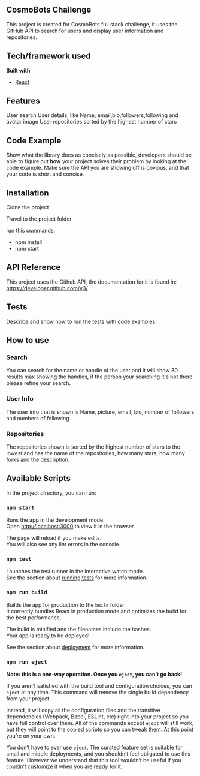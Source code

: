## CosmoBots Challenge
This project is created for CosmoBots full stack challenge, it uses the GitHub API to search for users and display user information and repositories.

## Tech/framework used

<b>Built with</b>
- [React](https://reactjs.org)

## Features
User search
User details, like Name, email,bio,followers,following and avatar image
User repositories sorted by the highest number of stars

## Code Example
Show what the library does as concisely as possible, developers should be able to figure out **how** your project solves their problem by looking at the code example. Make sure the API you are showing off is obvious, and that your code is short and concise.

## Installation
Clone the project

Travel to the project folder

run this commands:
 - npm install
 - npm start

## API Reference

This project uses the Github API, the documentation for it is found in:  https://developer.github.com/v3/

## Tests
Describe and show how to run the tests with code examples.

## How to use

### Search
You can search for the name or handle of the user and it will show 30 results max showing the handles, if the person your searching it's not there please refine your search.

### User Info
The user info that is shown is Name, picture, email, bio, number of followers and numbers of following

### Repositories
The repositories shown is sorted by the highest number of stars to the lowest and has the name of the repositories, how many stars, how many forks and the description.

## Available Scripts

In the project directory, you can run:

### `npm start`

Runs the app in the development mode.<br>
Open [http://localhost:3000](http://localhost:3000) to view it in the browser.

The page will reload if you make edits.<br>
You will also see any lint errors in the console.

### `npm test`

Launches the test runner in the interactive watch mode.<br>
See the section about [running tests](#running-tests) for more information.

### `npm run build`

Builds the app for production to the `build` folder.<br>
It correctly bundles React in production mode and optimizes the build for the best performance.

The build is minified and the filenames include the hashes.<br>
Your app is ready to be deployed!

See the section about [deployment](#deployment) for more information.

### `npm run eject`

**Note: this is a one-way operation. Once you `eject`, you can’t go back!**

If you aren’t satisfied with the build tool and configuration choices, you can `eject` at any time. This command will remove the single build dependency from your project.

Instead, it will copy all the configuration files and the transitive dependencies (Webpack, Babel, ESLint, etc) right into your project so you have full control over them. All of the commands except `eject` will still work, but they will point to the copied scripts so you can tweak them. At this point you’re on your own.

You don’t have to ever use `eject`. The curated feature set is suitable for small and middle deployments, and you shouldn’t feel obligated to use this feature. However we understand that this tool wouldn’t be useful if you couldn’t customize it when you are ready for it.
